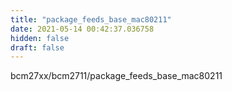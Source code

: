 ```yaml
---
title: "package_feeds_base_mac80211"
date: 2021-05-14 00:42:37.036758
hidden: false
draft: false
---
```


bcm27xx/bcm2711/package_feeds_base_mac80211

